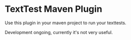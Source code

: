 TextTest Maven Plugin
=====================

Use this plugin in your maven project to run your texttests.

Development ongoing, currently it's not very useful.